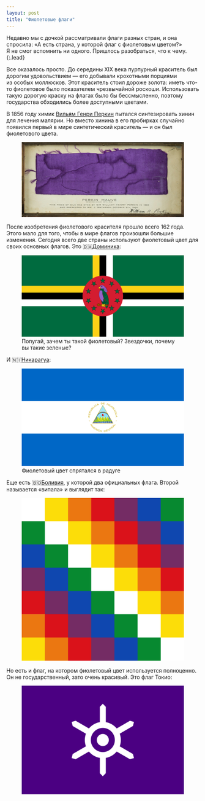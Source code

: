 ```yaml
---
layout: post
title: "Фиолетовые флаги"
---
```


Недавно мы с дочкой рассматривали флаги разных стран, и она спросила: «А есть страна, у которой флаг с фиолетовым цветом?» Я не смог вспомнить ни одного. Пришлось разобраться, что к чему.
{:.lead}

Все оказалось просто. До середины XIX века пурпурный краситель был дорогим удовольствием — его добывали крохотными порциями из особых моллюсков. Этот краситель стоил дороже золота: иметь что-то фиолетовое было показателем чрезвычайной роскоши. Использовать такую дорогую краску на флагах было бы бессмысленно, поэтому государства обходились более доступными цветами.

<!-- more -->

В 1856 году химик [Вильям Генри Перкин](https://en.wikipedia.org/wiki/William_Henry_Perkin) пытался синтезировать хинин для лечения малярии. Но вместо хинина в его пробирках случайно появился первый в мире синтетический краситель — и он был фиолетового цвета.

<figure class="figure--wide">
  <img src="/i/blog/purple-flags/perkin.jpg">
  <!-- <figcaption>Если бы не эта картинка, я не писал бы этот пост</figcaption> -->
</figure>

После изобретения фиолетового красителя прошло всего 162 года. Этого мало для того, чтобы в мире флагов произошли большие изменения. Сегодня всего две страны используют фиолетовый цвет для своих основных флагов. Это 🇩🇲[Доминика](https://ru.wikipedia.org/wiki/%D0%94%D0%BE%D0%BC%D0%B8%D0%BD%D0%B8%D0%BA%D0%B0):

<figure class="figure--shadow">
  <img src="/i/blog/purple-flags/dominica.png">
  <figcaption>Попугай, зачем ты такой фиолетовый? Звездочки, почему вы такие зеленые?</figcaption>
</figure>

И 🇳🇮[Никарагуа](https://ru.wikipedia.org/wiki/%D0%9D%D0%B8%D0%BA%D0%B0%D1%80%D0%B0%D0%B3%D1%83%D0%B0):

<figure class="figure--shadow">
  <img src="/i/blog/purple-flags/nicaragua.png">
  <figcaption>Фиолетовый цвет спрятался в радуге</figcaption>
</figure>

Еще есть 🇧🇴[Боливия](https://ru.wikipedia.org/wiki/%D0%91%D0%BE%D0%BB%D0%B8%D0%B2%D0%B8%D1%8F), у которой два официальных флага. Второй называется «випала» и выглядит так:

<figure class="figure--shadow">
  <img src="/i/blog/purple-flags/wiphala.png">
</figure>

Но есть и флаг, на котором фиолетовый цвет используется полноценно. Он не государственный, зато очень красивый. Это флаг Токио:

<figure class="figure--shadow">
  <img src="/i/blog/purple-flags/tokyo.png">
</figure>
